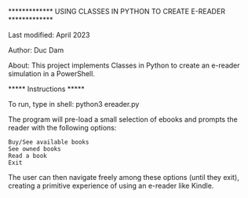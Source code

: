 ************* USING CLASSES IN PYTHON TO CREATE E-READER *************

Last modified: April 2023

Author: Duc Dam

About: This project implements Classes in Python to create an e-reader simulation in a PowerShell.

***** Instructions *****

To run, type in shell: python3 ereader.py

The program will pre-load a small selection of ebooks and prompts the reader with the following options:

    Buy/See available books
    See owned books
    Read a book
    Exit

The user can then navigate freely among these options (until they exit), creating a primitive experience of using an e-reader like Kindle.
